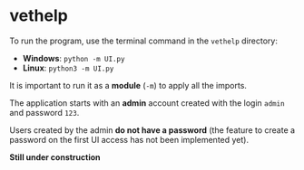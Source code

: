 # vethelp

To run the program, use the terminal command in the `vethelp` directory:

- **Windows**: `python -m UI.py`
- **Linux**: `python3 -m UI.py`

It is important to run it as a **module** (`-m`) to apply all the imports.

The application starts with an **admin** account created with the login `admin` and password `123`.

Users created by the admin **do not have a password** (the feature to create a password on the first UI access has not been implemented yet).

**Still under construction**